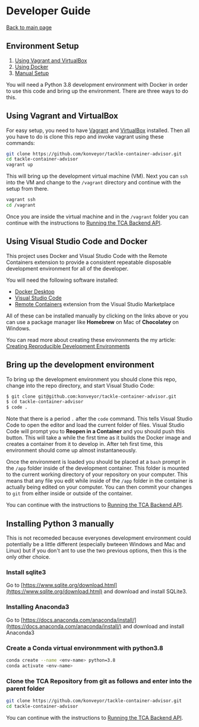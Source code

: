 # Developer Guide
[Back to main page](https://github.com/konveyor/tackle-container-advisor#table-of-contents)
## Environment Setup
1. [Using Vagrant and VirtualBox](#Using-Vagrant-and-VirtualBox)
2. [Using Docker](#Using-Visual-Studio-Code-and-Docker)
3. [Manual Setup](#Installing-Python-3-manually)



You will need a Python 3.8 development environment with Docker in order to use this code and bring up the environment. There are three ways to do this.

## Using Vagrant and VirtualBox

For easy setup, you need to have [Vagrant](https://www.vagrantup.com/) and [VirtualBox](https://www.virtualbox.org/) installed. Then all you have to do is clone this repo and invoke vagrant using these commands:

```sh
git clone https://github.com/konveyor/tackle-container-advisor.git
cd tackle-container-advisor
vagrant up
```

This will bring up the development virtual machine (VM). Next you can `ssh` into the VM and change to the `/vagrant` directory and continue with the setup from there.

```sh
vagrant ssh
cd /vagrant
```

Once you are inside the virtual machine and in the `/vagrant` folder you can continue with the instructions to [Running the TCA Backend API](../README.md#running-the-tca-backend-api).

## Using Visual Studio Code and Docker

This project uses Docker and Visual Studio Code with the Remote Containers extension to provide a consistent repeatable disposable development environment for all of the developer.

You will need the following software installed:

- [Docker Desktop](https://www.docker.com/products/docker-desktop)
- [Visual Studio Code](https://code.visualstudio.com)
- [Remote Containers](https://marketplace.visualstudio.com/items?itemName=ms-vscode-remote.remote-containers) extension from the Visual Studio Marketplace

All of these can be installed manually by clicking on the links above or you can use a package manager like **Homebrew** on Mac of **Chocolatey** on Windows.

You can read more about creating these environments the my article: [Creating Reproducible Development Environments](https://johnrofrano.medium.com/creating-reproducible-development-environments-fac8d6471f35)

## Bring up the development environment

To bring up the development environment you should clone this repo, change into the repo directory, and start Visual Studio Code:

```bash
$ git clone git@github.com:konveyor/tackle-container-advisor.git
$ cd tackle-container-advisor
$ code .
```

Note that there is a period `.` after the `code` command. This tells Visual Studio Code to open the editor and load the current folder of files. Visual Studio Code will prompt you to **Reopen in a Container** and you should push this button. This will take a while the first time as it builds the Docker image and creates a container from it to develop in. After teh first time, this environment should come up almost instantaneously.


Once the environment is loaded you should be placed at a `bash` prompt in the `/app` folder inside of the development container. This folder is mounted to the current working directory of your repository on your computer. This means that any file you edit while inside of the `/app` folder in the container is actually being edited on your computer. You can then commit your changes to `git` from either inside or outside of the container.

You can continue with the instructions to [Running the TCA Backend API](../README.md#running-the-tca-backend-api).

## Installing Python 3 manually

This is not recomeded because everyones development environment could potentially be a little different (especially bwteeen Windows and Mac and Linux) but if you don't ant to use the two previous options, then this is the only other choice.

### Install sqlite3

Go to [https://www.sqlite.org/download.html](https://www.sqlite.org/download.html) and download and install SQLite3.

### Installing Anaconda3

Go to [https://docs.anaconda.com/anaconda/install/](https://docs.anaconda.com/anaconda/install/) and download and install Anaconda3

### Create a Conda virtual environmment with python3.8

```bash
conda create --name <env-name> python=3.8
conda activate <env-name>
```

### Clone the TCA Repository from git as follows and enter into the parent folder

```bash
git clone https://github.com/konveyor/tackle-container-advisor.git
cd tackle-container-advisor
```

You can continue with the instructions to [Running the TCA Backend API](../README.md#running-the-tca-backend-api).

